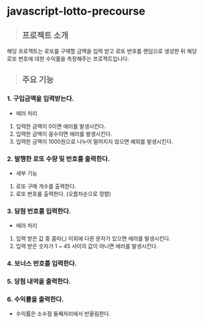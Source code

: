 # javascript-lotto-precourse

> ## 프로젝트 소개

해당 프로젝트는 로또를 구매할 금액을 입력 받고 로또 번호를 랜덤으로 생성한 뒤
해당 로또 번호에 대한 수익률을 측정해주는 프로젝트입니다.

> ## 주요 기능

### 1. 구입금액을 입력받는다.

- 에러 처리

1. 입력한 금액이 0이면 에러를 발생시킨다.
2. 입력한 금액이 음수이면 에러를 발생시킨다.
3. 입력한 금액이 1000원으로 나누어 떨어지지 않으면 예외를 발생시킨다.

### 2. 발행한 로또 수량 및 번호를 출력한다.

- 세부 기능

1. 로또 구매 개수를 출력한다.
2. 로또 번호를 출력한다. (오름차순으로 정렬)

### 3. 담첨 번호를 입력한다.

- 에러 처리

1. 입력 받은 값 중 콤마(,) 이외에 다른 문자가 있으면 에러를 발생시킨다.
2. 입력 받은 숫자가 1 ~ 45 사이의 값이 아니면 에러를 발생시킨다.

### 4. 보너스 번호를 입력한다.

### 5. 당첨 내역을 출력한다.

### 6. 수익률을 출력한다.

- 수익률은 소수점 둘째자리에서 반올림한다.
